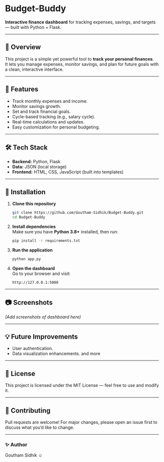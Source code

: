 # Budget-Buddy

**Interactive finance dashboard** for tracking expenses, savings, and targets — built with Python + Flask.

---

## 📌 Overview
This project is a simple yet powerful tool to **track your personal finances**.  
It lets you manage expenses, monitor savings, and plan for future goals with a clean, interactive interface.

---

## 🚀 Features
- Track monthly expenses and income.
- Monitor savings growth.
- Set and track financial goals.
- Cycle-based tracking (e.g., salary cycle).
- Real-time calculations and updates.
- Easy customization for personal budgeting.

---

## 🛠️ Tech Stack
- **Backend:** Python, Flask
- **Data:** JSON (local storage)
- **Frontend:** HTML, CSS, JavaScript (built into templates)

---

## 📂 Installation

1. **Clone this repository**  
   ```bash
   git clone https://github.com/Goutham-Sidhik/Budget-Buddy.git
   cd Budget-Buddy
   ```

2. **Install dependencies**  
   Make sure you have **Python 3.8+** installed, then run:  
   ```bash
   pip install -r requirements.txt
   ```

3. **Run the application**  
   ```bash
   python app.py
   ```

4. **Open the dashboard**  
   Go to your browser and visit:  
   ```
   http://127.0.0.1:5000
   ```

---

## 📷 Screenshots
*(Add screenshots of dashboard here)*

---

## 💡 Future Improvements
- User authentication.
- Data visualization enhancements. and more

---

## 📜 License
This project is licensed under the MIT License — feel free to use and modify it.

---

## 🤝 Contributing
Pull requests are welcome! For major changes, please open an issue first to discuss what you’d like to change.

---

### ✨ Author
Goutham Sidhik ☺️
